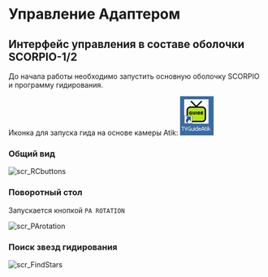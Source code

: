 # Управление Адаптером
## Интерфейс управления в составе оболочки SCORPIO-1/2

До начала работы необходимо запустить основную оболочку SCORPIO и программу гидирования.

Иконка для запуска гида на основе камеры Atik: ![scr_GuideIcon](pic\scr_GuideIcon.png)



### Общий вид

![scr_RCbuttons](C:\GitHub\adapter-BTA\pic\scr_RCbuttons.png)



### Поворотный стол

Запускается кнопкой `PA ROTATION`

![scr_PArotation](C:\GitHub\adapter-BTA\pic\scr_PArotation.png)



### Поиск звезд гидирования

![scr_FindStars](C:\GitHub\adapter-BTA\pic\scr_FindStars.png)





